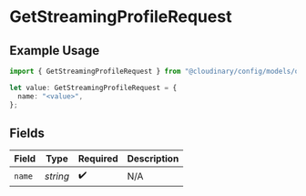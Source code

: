 # GetStreamingProfileRequest

## Example Usage

```typescript
import { GetStreamingProfileRequest } from "@cloudinary/config/models/operations";

let value: GetStreamingProfileRequest = {
  name: "<value>",
};
```

## Fields

| Field              | Type               | Required           | Description        |
| ------------------ | ------------------ | ------------------ | ------------------ |
| `name`             | *string*           | :heavy_check_mark: | N/A                |